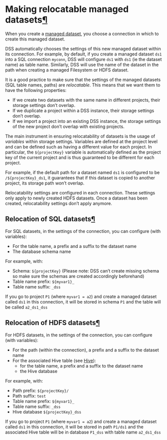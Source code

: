 Making relocatable managed datasets[¶](#making-relocatable-managed-datasets "Permalink to this heading")
========================================================================================================


When you create a [managed dataset](../concepts/index.html#managed-datasets), you choose a connection in which to create this managed dataset.


DSS automatically chooses the settings of this new managed dataset within its connection. For example, by default, if you create a managed dataset `ds1` into a SQL connection `myconn`, DSS will configure `ds1` with `ds1` (ie the dataset name) as table name. Similarly, DSS will use the name of the dataset in the path when creating a managed Filesystem or HDFS dataset.


It is a good practice to make sure that the settings of the managed datasets (SQL table names, paths) are *relocatable*. This means that we want them to have the following properties:


* If we create two datasets with the same name in different projects, their storage settings don’t overlap.
* If we duplicate a project within a DSS instance, their storage settings don’t overlap.
* If we import a project into an existing DSS instance, the storage settings of the new project don’t overlap with existing projects.


The main instrument in ensuring relocatability of datasets is the usage of *variables* within storage settings. Variables are defined at the project level and can be defined such as having a different value for each project. In particular, the `${projectKey}` variable is automatically defined as the project key of the current project and is thus guaranteed to be different for each project.


For example, if the default path for a dataset named `ds1` is configured to be `/${projectKey}_ds1`, it guarantees that if this dataset is copied to another project, its storage path won’t overlap.


Relocatability settings are configured in each connection. These settings only apply to newly created HDFS datasets. Once a dataset has been created, relocatability settings don’t apply anymore.



Relocation of SQL datasets[¶](#relocation-of-sql-datasets "Permalink to this heading")
--------------------------------------------------------------------------------------


For SQL datasets, in the settings of the connection, you can configure (with variables):


* For the table name, a prefix and a suffix to the dataset name
* The database schema name


For example, with:


* Schema: `${projectKey}` (Please note: DSS can’t create missing schema so make sure the schemas are created accordingly beforehand)
* Table name prefix: `${myvar1}_`
* Table name suffix: `_dss`


If you go to project `P1` (where `myvar1 = a2`) and create a managed dataset called `ds1` in this connection, it will be stored in schema `P1` and the table will be called `a2_ds1_dss`




Relocation of HDFS datasets[¶](#relocation-of-hdfs-datasets "Permalink to this heading")
----------------------------------------------------------------------------------------


For HDFS datasets, in the settings of the connection, you can configure (with variables):


* For the path (within the connection), a prefix and a suffix to the dataset name
* For the associated Hive table (see [Hive](../hadoop/hive.html)):
	+ for the table name, a prefix and a suffix to the dataset name
	+ the Hive database


For example, with:


* Path prefix: `${projectKey}/`
* Path suffix: `test`
* Table name prefix: `${myvar1}_`
* Table name suffix: `_dss`
* Hive database `${projectKey}_dss`


If you go to project `P1` (where `myvar1 = a2`) and create a managed dataset called `ds1` in this connection, it will be stored in path `P1/ds1` and the associated Hive table will be in database `P1_dss` with table name `a2_ds1_dss`